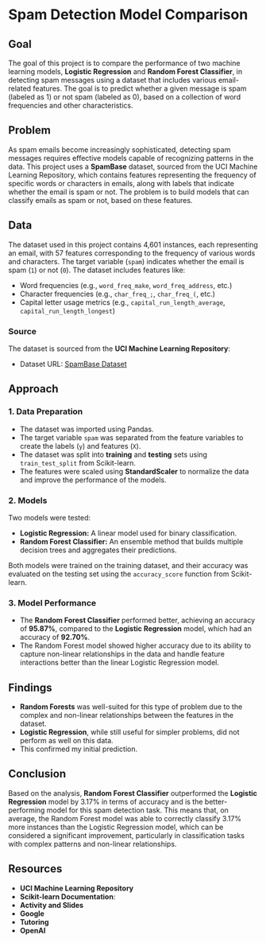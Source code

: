# Spam Detection Model Comparison

## Goal

The goal of this project is to compare the performance of two machine learning models, **Logistic Regression** and **Random Forest Classifier**, in detecting spam messages using a dataset that includes various email-related features. The goal is to predict whether a given message is spam (labeled as 1) or not spam (labeled as 0), based on a collection of word frequencies and other characteristics.

## Problem

As spam emails become increasingly sophisticated, detecting spam messages requires effective models capable of recognizing patterns in the data. This project uses a **SpamBase** dataset, sourced from the UCI Machine Learning Repository, which contains features representing the frequency of specific words or characters in emails, along with labels that indicate whether the email is spam or not. The problem is to build models that can classify emails as spam or not, based on these features.

## Data

The dataset used in this project contains 4,601 instances, each representing an email, with 57 features corresponding to the frequency of various words and characters. The target variable (`spam`) indicates whether the email is spam (`1`) or not (`0`). The dataset includes features like:
- Word frequencies (e.g., `word_freq_make`, `word_freq_address`, etc.)
- Character frequencies (e.g., `char_freq_;`, `char_freq_(`, etc.)
- Capital letter usage metrics (e.g., `capital_run_length_average`, `capital_run_length_longest`)

### Source

The dataset is sourced from the **UCI Machine Learning Repository**:
- Dataset URL: [SpamBase Dataset](https://archive.ics.uci.edu/dataset/94/spambase)

## Approach

### 1. Data Preparation
- The dataset was imported using Pandas.
- The target variable `spam` was separated from the feature variables to create the labels (`y`) and features (`X`).
- The dataset was split into **training** and **testing** sets using `train_test_split` from Scikit-learn.
- The features were scaled using **StandardScaler** to normalize the data and improve the performance of the models.

### 2. Models
Two models were tested:
- **Logistic Regression:** A linear model used for binary classification.
- **Random Forest Classifier:** An ensemble method that builds multiple decision trees and aggregates their predictions.

Both models were trained on the training dataset, and their accuracy was evaluated on the testing set using the `accuracy_score` function from Scikit-learn.

### 3. Model Performance
- The **Random Forest Classifier** performed better, achieving an accuracy of **95.87%**, compared to the **Logistic Regression** model, which had an accuracy of **92.70%**.
- The Random Forest model showed higher accuracy due to its ability to capture non-linear relationships in the data and handle feature interactions better than the linear Logistic Regression model.

## Findings

- **Random Forests** was well-suited for this type of problem due to the complex and non-linear relationships between the features in the dataset.
- **Logistic Regression**, while still useful for simpler problems, did not perform as well on this data.
- This confirmed my initial prediction.

## Conclusion

Based on the analysis, **Random Forest Classifier** outperformed the **Logistic Regression** model by 3.17% in terms of accuracy and is the better-performing model for this spam detection task. This means that, on average, the Random Forest model was able to correctly classify 3.17% more instances than the Logistic Regression model, which can be considered a significant improvement, particularly in classification tasks with complex patterns and non-linear relationships.

## Resources

- **UCI Machine Learning Repository**
- **Scikit-learn Documentation**: 
- **Activity and Slides**
- **Google**
- **Tutoring**
- **OpenAI**


